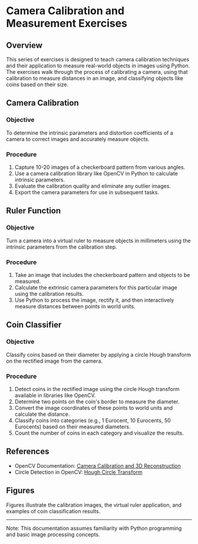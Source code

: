 # Camera Calibration and Measurement Exercises

## Overview

This series of exercises is designed to teach camera calibration techniques and their application to measure real-world objects in images using Python. The exercises walk through the process of calibrating a camera, using that calibration to measure distances in an image, and classifying objects like coins based on their size.

## Camera Calibration

### Objective
To determine the intrinsic parameters and distortion coefficients of a camera to correct images and accurately measure objects.

### Procedure
1. Capture 10-20 images of a checkerboard pattern from various angles.
2. Use a camera calibration library like OpenCV in Python to calculate intrinsic parameters.
3. Evaluate the calibration quality and eliminate any outlier images.
4. Export the camera parameters for use in subsequent tasks.

## Ruler Function

### Objective
Turn a camera into a virtual ruler to measure objects in millimeters using the intrinsic parameters from the calibration step.

### Procedure
1. Take an image that includes the checkerboard pattern and objects to be measured.
2. Calculate the extrinsic camera parameters for this particular image using the calibration results.
3. Use Python to process the image, rectify it, and then interactively measure distances between points in world units.

## Coin Classifier

### Objective
Classify coins based on their diameter by applying a circle Hough transform on the rectified image from the camera.

### Procedure
1. Detect coins in the rectified image using the circle Hough transform available in libraries like OpenCV.
2. Determine two points on the coin's border to measure the diameter.
3. Convert the image coordinates of these points to world units and calculate the distance.
4. Classify coins into categories (e.g., 1 Eurocent, 10 Eurocents, 50 Eurocents) based on their measured diameters.
5. Count the number of coins in each category and visualize the results.

## References
- OpenCV Documentation: [Camera Calibration and 3D Reconstruction](https://docs.opencv.org/master/dc/dbb/tutorial_py_calibration.html)
- Circle Detection in OpenCV: [Hough Circle Transform](https://docs.opencv.org/master/da/d53/tutorial_py_houghcircles.html)

## Figures
Figures illustrate the calibration images, the virtual ruler application, and examples of coin classification results.

---
Note: This documentation assumes familiarity with Python programming and basic image processing concepts.

